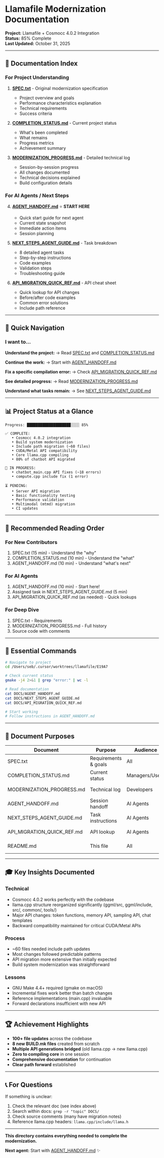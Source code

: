 # Llamafile Modernization Documentation

**Project:** Llamafile + Cosmocc 4.0.2 Integration  
**Status:** 85% Complete  
**Last Updated:** October 31, 2025

---

## 📁 Documentation Index

### For Project Understanding
1. **[SPEC.txt](SPEC.txt)** - Original modernization specification
   - Project overview and goals
   - Performance characteristics explanation
   - Technical requirements
   - Success criteria

2. **[COMPLETION_STATUS.md](COMPLETION_STATUS.md)** - Current project status
   - What's been completed
   - What remains
   - Progress metrics
   - Achievement summary

3. **[MODERNIZATION_PROGRESS.md](MODERNIZATION_PROGRESS.md)** - Detailed technical log
   - Session-by-session progress
   - All changes documented
   - Technical decisions explained
   - Build configuration details

### For AI Agents / Next Steps
4. **[AGENT_HANDOFF.md](AGENT_HANDOFF.md)** ⭐ **START HERE**
   - Quick start guide for next agent
   - Current state snapshot
   - Immediate action items
   - Session planning

5. **[NEXT_STEPS_AGENT_GUIDE.md](NEXT_STEPS_AGENT_GUIDE.md)** - Task breakdown
   - 8 detailed agent tasks
   - Step-by-step instructions
   - Code examples
   - Validation steps
   - Troubleshooting guide

6. **[API_MIGRATION_QUICK_REF.md](API_MIGRATION_QUICK_REF.md)** - API cheat sheet
   - Quick lookup for API changes
   - Before/after code examples
   - Common error solutions
   - Include path reference

---

## 🚀 Quick Navigation

### I want to...

**Understand the project:**
→ Read [SPEC.txt](SPEC.txt) and [COMPLETION_STATUS.md](COMPLETION_STATUS.md)

**Continue the work:**
→ Start with [AGENT_HANDOFF.md](AGENT_HANDOFF.md)

**Fix a specific compilation error:**
→ Check [API_MIGRATION_QUICK_REF.md](API_MIGRATION_QUICK_REF.md)

**See detailed progress:**
→ Read [MODERNIZATION_PROGRESS.md](MODERNIZATION_PROGRESS.md)

**Understand what tasks remain:**
→ See [NEXT_STEPS_AGENT_GUIDE.md](NEXT_STEPS_AGENT_GUIDE.md)

---

## 📊 Project Status at a Glance

```
Progress: ████████████████████░░░░ 85%

✅ COMPLETE:
   • Cosmocc 4.0.2 integration
   • Build system modernization
   • Include path migration (~60 files)
   • CUDA/Metal API compatibility
   • Core llama.cpp compiling
   • 80% of chatbot API migrated

🔄 IN PROGRESS:
   • chatbot_main.cpp API fixes (~18 errors)
   • compute.cpp include fix (1 error)

⏳ PENDING:
   • Server API migration
   • Basic functionality testing
   • Performance validation
   • Multimodal (mtmd) migration
   • CI updates
```

---

## 🎯 Recommended Reading Order

### For New Contributors
1. SPEC.txt (15 min) - Understand the "why"
2. COMPLETION_STATUS.md (10 min) - Understand the "what"
3. AGENT_HANDOFF.md (10 min) - Understand "what's next"

### For AI Agents  
1. AGENT_HANDOFF.md (10 min) - Start here!
2. Assigned task in NEXT_STEPS_AGENT_GUIDE.md (5 min)
3. API_MIGRATION_QUICK_REF.md (as needed) - Quick lookups

### For Deep Dive
1. SPEC.txt - Requirements
2. MODERNIZATION_PROGRESS.md - Full history
3. Source code with comments

---

## 🔧 Essential Commands

```bash
# Navigate to project
cd /Users/seb/.cursor/worktrees/llamafile/E19A7

# Check current status
gmake -j4 2>&1 | grep "error:" | wc -l

# Read documentation
cat DOCS/AGENT_HANDOFF.md
cat DOCS/NEXT_STEPS_AGENT_GUIDE.md
cat DOCS/API_MIGRATION_QUICK_REF.md

# Start working
# Follow instructions in AGENT_HANDOFF.md
```

---

## 📝 Document Purposes

| Document | Purpose | Audience | Size |
|----------|---------|----------|------|
| SPEC.txt | Requirements & goals | All | ~400 lines |
| COMPLETION_STATUS.md | Current status | Managers/Users | ~250 lines |
| MODERNIZATION_PROGRESS.md | Technical log | Developers | ~230 lines |
| AGENT_HANDOFF.md | Session handoff | AI Agents | ~350 lines |
| NEXT_STEPS_AGENT_GUIDE.md | Task instructions | AI Agents | ~600 lines |
| API_MIGRATION_QUICK_REF.md | API lookup | AI Agents | ~250 lines |
| README.md | This file | All | ~100 lines |

---

## 🎓 Key Insights Documented

### Technical
- Cosmocc 4.0.2 works perfectly with the codebase
- llama.cpp structure reorganized significantly (ggml/src, ggml/include, src/, common/, tools/)
- Major API changes: token functions, memory API, sampling API, chat templates
- Backward compatibility maintained for critical CUDA/Metal APIs

### Process
- ~60 files needed include path updates
- Most changes followed predictable patterns
- API migration more extensive than initially expected
- Build system modernization was straightforward

### Lessons
- GNU Make 4.4+ required (gmake on macOS)
- Incremental fixes work better than batch changes
- Reference implementations (main.cpp) invaluable
- Forward declarations insufficient with new API

---

## 🏆 Achievement Highlights

- **100+ file updates** across the codebase
- **8 new BUILD.mk files** created from scratch  
- **Multiple API generations bridged** (old llama.cpp → new llama.cpp)
- **Zero to compiling core** in one session
- **Comprehensive documentation** for continuation
- **Clear path forward** established

---

## 📞 For Questions

If something is unclear:
1. Check the relevant doc (see index above)
2. Search within docs: `grep -r "topic" DOCS/`
3. Check source comments (many have migration notes)
4. Reference llama.cpp headers: `llama.cpp/include/llama.h`

---

**This directory contains everything needed to complete the modernization.**

**Next agent:** Start with [AGENT_HANDOFF.md](AGENT_HANDOFF.md) ✨


